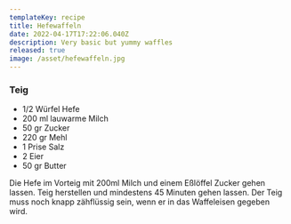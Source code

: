 ```yaml
---
templateKey: recipe
title: Hefewaffeln
date: 2022-04-17T17:22:06.040Z
description: Very basic but yummy waffles
released: true
image: /asset/hefewaffeln.jpg
---
```

<h3>Teig</h3>

<ul>
<li>1/2 Würfel Hefe</li>
<li>200 ml  lauwarme Milch</li>
<li>50 gr Zucker </li>
<li>220 gr Mehl </li>
<li>1 Prise Salz </li>
<li>2 Eier </li>
<li>50 gr Butter </li>
</ul>

<p>Die Hefe im Vorteig mit 200ml Milch und einem Eßlöffel Zucker gehen lassen. Teig herstellen und mindestens 45 Minuten gehen lassen. Der Teig muss noch knapp zähflüssig sein, wenn er in das Waffeleisen gegeben wird.</p>